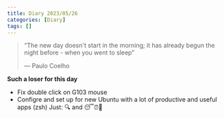 ```yaml
---
title: Diary 2023/05/26
categories: [Diary]
tags: []
---
```

>“The new day doesn't start in the morning; it has already begun the night before - when you went to sleep”
>
> ― Paulo Coelho
 
**Such a loser for this day**
- Fix double click on G103 mouse
- Configre and set up for new Ubuntu with a lot of productive and useful apps (zsh)
Just: 🔍 and 😴⏰📱